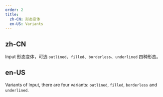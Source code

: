 ```yaml
---
order: 2
title:
  zh-CN: 形态变体
  en-US: Variants
---
```


## zh-CN

Input 形态变体，可选 `outlined`、`filled`、`borderless`、`underlined` 四种形态。

## en-US

Variants of Input, there are four variants: `outlined`, `filled`, `borderless` and `underlined`.
